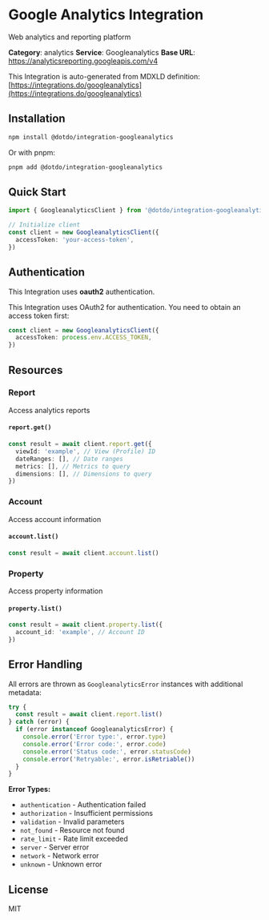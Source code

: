 # Google Analytics Integration

Web analytics and reporting platform

**Category**: analytics
**Service**: Googleanalytics
**Base URL**: https://analyticsreporting.googleapis.com/v4

This Integration is auto-generated from MDXLD definition: [https://integrations.do/googleanalytics](https://integrations.do/googleanalytics)

## Installation

```bash
npm install @dotdo/integration-googleanalytics
```

Or with pnpm:

```bash
pnpm add @dotdo/integration-googleanalytics
```

## Quick Start

```typescript
import { GoogleanalyticsClient } from '@dotdo/integration-googleanalytics'

// Initialize client
const client = new GoogleanalyticsClient({
  accessToken: 'your-access-token',
})
```

## Authentication

This Integration uses **oauth2** authentication.

This Integration uses OAuth2 for authentication. You need to obtain an access token first:

```typescript
const client = new GoogleanalyticsClient({
  accessToken: process.env.ACCESS_TOKEN,
})
```

## Resources

### Report

Access analytics reports

#### `report.get()`

```typescript
const result = await client.report.get({
  viewId: 'example', // View (Profile) ID
  dateRanges: [], // Date ranges
  metrics: [], // Metrics to query
  dimensions: [], // Dimensions to query
})
```

### Account

Access account information

#### `account.list()`

```typescript
const result = await client.account.list()
```

### Property

Access property information

#### `property.list()`

```typescript
const result = await client.property.list({
  account_id: 'example', // Account ID
})
```

## Error Handling

All errors are thrown as `GoogleanalyticsError` instances with additional metadata:

```typescript
try {
  const result = await client.report.list()
} catch (error) {
  if (error instanceof GoogleanalyticsError) {
    console.error('Error type:', error.type)
    console.error('Error code:', error.code)
    console.error('Status code:', error.statusCode)
    console.error('Retryable:', error.isRetriable())
  }
}
```

**Error Types:**

- `authentication` - Authentication failed
- `authorization` - Insufficient permissions
- `validation` - Invalid parameters
- `not_found` - Resource not found
- `rate_limit` - Rate limit exceeded
- `server` - Server error
- `network` - Network error
- `unknown` - Unknown error

## License

MIT
